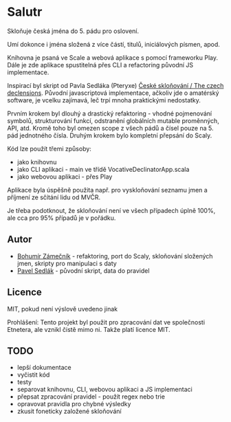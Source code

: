 # Salutr

Skloňuje česká jména do 5. pádu pro oslovení.

Umí dokonce i jména složená z více částí, titulů, iniciálových písmen, apod.

Knihovna je psaná ve Scale a webová aplikace s pomocí frameworku Play. Dále je zde aplikace spustitelná přes CLI a refactoring původní JS implementace.

Inspirací byl skript od Pavla Sedláka (Pteryxe) [České skloňování / The czech declensions](http://www.pteryx.net/sklonovani.html). Původní javascriptová implementace, ačkoliv jde o amatérský software, je vcelku zajímavá, leč trpí mnoha praktickými nedostatky.

Prvním krokem byl dlouhý a drastický refaktoring - vhodné pojmenování symbolů, strukturování funkcí, odstranění globálních mutable proměnných, API, atd. Kromě toho byl omezen scope z všech pádů a čísel pouze na 5. pád jednotného čísla. Druhým krokem bylo kompletní přepsání do Scaly.

Kód lze použít třemi způsoby:

- jako knihovnu
- jako CLI aplikaci - main ve třídě VocativeDeclinatorApp.scala
- jako webovou aplikaci - přes Play

Aplikace byla úspěšně použita např. pro vyskloňování seznamu jmen a příjmení ze sčítání lidu od MVČR.

Je třeba podotknout, že skloňování není ve všech případech úplně 100%, ale cca pro 95% případů je v pořádku.

## Autor

- [Bohumír Zámečník](http://bohumirzamecnik.cz/) - refaktoring, port do Scaly, skloňování složených jmen, skripty pro manipulaci s daty
- [Pavel Sedlák](http://www.pteryx.net/) - původní skript, data do pravidel

## Licence

MIT, pokud není výslově uvedeno jinak

Prohlášení: Tento projekt byl použit pro zpracování dat ve společnosti Etnetera, ale vznikl čistě mimo ni. Takže platí licence MIT.

## TODO

- lepší dokumentace
- vyčistit kód
- testy
- separovat knihovnu, CLI, webovou aplikaci a JS implementaci
- přepsat zpracování pravidel - použít regex nebo trie
- opravovat pravidla pro chybné výsledky
- zkusit foneticky založené skloňování
